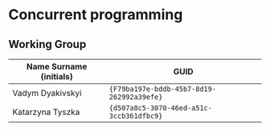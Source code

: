 # Concurrent programming

## Working Group

| Name Surname (initials) | GUID                                     |
| ----------------------- | ---------------------------------------- |
| Vadym Dyakivskyi        | `{F79ba197e-bddb-45b7-8d19-262992a39efe}` |
| Katarzyna Tyszka        | `{d507a8c5-3070-46ed-a51c-3ccb361dfbc9}` |
